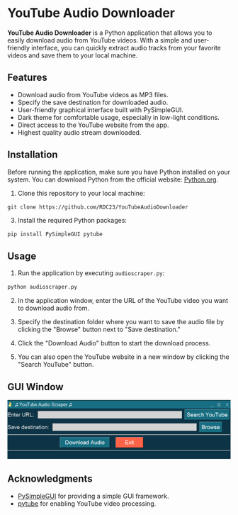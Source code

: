 # YouTube Audio Downloader

**YouTube Audio Downloader** is a Python application that allows you to easily download audio from YouTube videos. With a simple and user-friendly interface, you can quickly extract audio tracks from your favorite videos and save them to your local machine.

## Features

- Download audio from YouTube videos as MP3 files.
- Specify the save destination for downloaded audio.
- User-friendly graphical interface built with PySimpleGUI.
- Dark theme for comfortable usage, especially in low-light conditions.
- Direct access to the YouTube website from the app.
- Highest quality audio stream downloaded.

## Installation

Before running the application, make sure you have Python installed on your system. You can download Python from the official website: [Python.org](https://www.python.org/downloads/).

1. Clone this repository to your local machine:
```shell
git clone https://github.com/RDC23/YouTubeAudioDownloader
```

3. Install the required Python packages:
```python
pip install PySimpleGUI pytube
```

## Usage

1. Run the application by executing `audioscraper.py`:
```python
python audioscraper.py
```


2. In the application window, enter the URL of the YouTube video you want to download audio from.

3. Specify the destination folder where you want to save the audio file by clicking the "Browse" button next to "Save destination."

4. Click the "Download Audio" button to start the download process.

5. You can also open the YouTube website in a new window by clicking the "Search YouTube" button.

## GUI Window
![Screenshot](gui_image.png)

## Acknowledgments

- [PySimpleGUI](https://pysimplegui.readthedocs.io/en/latest/) for providing a simple GUI framework.
- [pytube](https://github.com/pytube/pytube) for enabling YouTube video processing.
  
